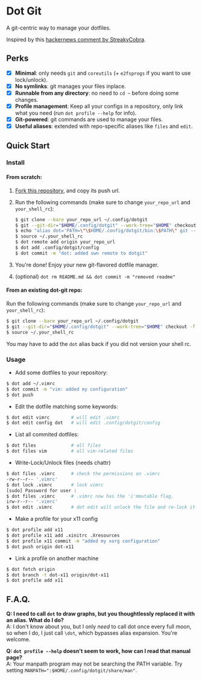 # Dot Git

A git-centric way to manage your dotfiles.

Inspired by this [hackernews comment by StreakyCobra](https://news.ycombinator.com/item?id=11071754).

## Perks

* [x] **Minimal**: only needs `git` and `coreutils` (+ `e2fsprogs` if you want to use lock/unlock).
* [x] **No symlinks**: git manages your files inplace.
* [x] **Runnable from any directory**: no need to `cd ~` before doing some changes.
* [x] **Profile management**: Keep all your configs in a repository, only link what you need (run `dot profile --help` for info).
* [x] **Git-powered**: git commands are used to manage your files.
* [x] **Useful aliases**: extended with repo-specific aliases like `files` and `edit`.

## Quick Start

### Install

#### From scratch:

1. [Fork this repository](https://github.com/Snaipe/dot-git/fork), and copy its push url.
2. Run the following commands (make sure to change `your_repo_url` and `your_shell_rc`):

    ```bash
    $ git clone --bare your_repo_url ~/.config/dotgit
    $ git --git-dir="$HOME/.config/dotgit" --work-tree="$HOME" checkout -f --
    $ echo "alias dot='PATH=\"\$HOME/.config/dotgit/bin:\$PATH\" git --git-dir=\"\$HOME/.config/dotgit/repo\" --work-tree=\"\$HOME\"'" >> ~/.your_shell_rc
    $ source ~/.your_shell_rc
    $ dot remote add origin your_repo_url
    $ dot add .config/dotgit/config
    $ dot commit -m "dot: added own remote to dotgit"
    ```

3. You're done! Enjoy your new git-flavored dotfile manager.
4. (optional) `dot rm README.md && dot commit -m "removed readme"`

#### From an existing dot-git repo:

Run the following commands (make sure to change `your_repo_url` and `your_shell_rc`):
```bash
$ git clone --bare your_repo_url ~/.config/dotgit
$ git --git-dir="$HOME/.config/dotgit" --work-tree="$HOME" checkout -f --
$ source ~/.your_shell_rc
```

You may have to add the `dot` alias back if you did not version your shell rc.

### Usage

* Add some dotfiles to your repository:

```bash
$ dot add ~/.vimrc
$ dot commit -m "vim: added my configuration"
$ dot push
```

* Edit the dotfile matching some keywords:

```bash
$ dot edit vimrc        # will edit .vimrc
$ dot edit config dot   # will edit .config/dotgit/config
```

* List all commited dotfiles:

```bash
$ dot files             # all files
$ dot files vim         # all vim-related files
```

* Write-Lock/Unlock files (needs chattr)

```bash
$ dot files .vimrc      # check the permissions on .vimrc
-rw-r--r-- '.vimrc'
$ dot lock .vimrc       # lock vimrc
[sudo] Password for user :
$ dot files .vimrc      # .vimrc now has the 'i'mmutable flag.
irw-r--r-- '.vimrc'
$ dot edit .vimrc       # dot edit will unlock the file and re-lock it after editing
```

* Make a profile for your x11 config

```bash
$ dot profile add x11
$ dot profile x11 add .xinitrc .Xresources
$ dot profile x11 commit -m "added my xorg configuration"
$ dot push origin dot-x11
```

* Link a profile on another machine

```bash
$ dot fetch origin
$ dot branch -t dot-x11 origin/dot-x11
$ dot profile add x11
```

## F.A.Q.

**Q: I need to call `dot` to draw graphs, but you thoughtlessly
   replaced it with an alias. What do I do?**  
A: I don't know about you, but I only *need* to call dot once every full moon, so
   when I do, I just call `\dot`, which bypasses alias expansion. You're welcome.  

**Q: `dot profile --help` doesn't seem to work, how can I read that manual page?**  
A: Your manpath program may not be searching the PATH variable. Try setting
   `MANPATH=":$HOME/.config/dotgit/share/man"`.
